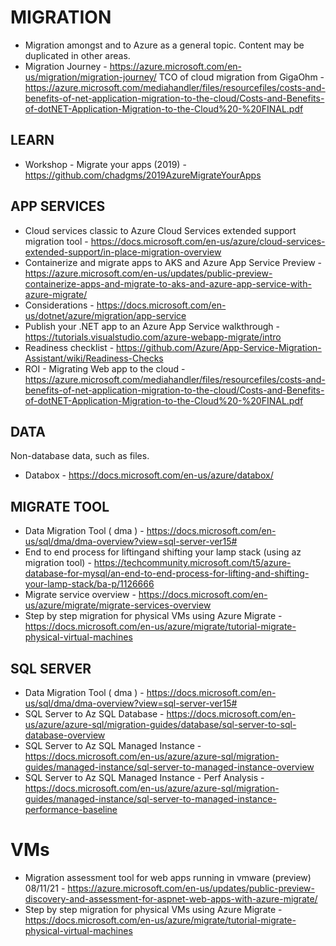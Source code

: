 # MIGRATION

* Migration amongst and to Azure as a general topic.  Content may be duplicated in other areas.
* Migration Journey - https://azure.microsoft.com/en-us/migration/migration-journey/
TCO of cloud migration from GigaOhm - https://azure.microsoft.com/mediahandler/files/resourcefiles/costs-and-benefits-of-net-application-migration-to-the-cloud/Costs-and-Benefits-of-dotNET-Application-Migration-to-the-Cloud%20-%20FINAL.pdf 

## LEARN

* Workshop - Migrate your apps (2019) - https://github.com/chadgms/2019AzureMigrateYourApps 

## APP SERVICES

* Cloud services classic to Azure Cloud Services extended support migration tool - https://docs.microsoft.com/en-us/azure/cloud-services-extended-support/in-place-migration-overview
* Containerize and migrate apps to AKS and Azure App Service Preview - https://azure.microsoft.com/en-us/updates/public-preview-containerize-apps-and-migrate-to-aks-and-azure-app-service-with-azure-migrate/
* Considerations - https://docs.microsoft.com/en-us/dotnet/azure/migration/app-service
* Publish your .NET app to an Azure App Service walkthrough - https://tutorials.visualstudio.com/azure-webapp-migrate/intro 
* Readiness checklist - https://github.com/Azure/App-Service-Migration-Assistant/wiki/Readiness-Checks 
* ROI - Migrating Web app to the cloud - https://azure.microsoft.com/mediahandler/files/resourcefiles/costs-and-benefits-of-net-application-migration-to-the-cloud/Costs-and-Benefits-of-dotNET-Application-Migration-to-the-Cloud%20-%20FINAL.pdf

## DATA

Non-database data, such as files.

* Databox - https://docs.microsoft.com/en-us/azure/databox/

## MIGRATE TOOL

* Data Migration Tool ( dma ) - https://docs.microsoft.com/en-us/sql/dma/dma-overview?view=sql-server-ver15#
* End to end process for liftingand shifting your lamp stack (using az migration tool) - https://techcommunity.microsoft.com/t5/azure-database-for-mysql/an-end-to-end-process-for-lifting-and-shifting-your-lamp-stack/ba-p/1126666
* Migrate service overview - https://docs.microsoft.com/en-us/azure/migrate/migrate-services-overview
* Step by step migration for physical VMs using Azure Migrate - https://docs.microsoft.com/en-us/azure/migrate/tutorial-migrate-physical-virtual-machines

## SQL SERVER

* Data Migration Tool ( dma ) - https://docs.microsoft.com/en-us/sql/dma/dma-overview?view=sql-server-ver15#
* SQL Server to Az SQL Database - https://docs.microsoft.com/en-us/azure/azure-sql/migration-guides/database/sql-server-to-sql-database-overview
* SQL Server to Az SQL Managed Instance - https://docs.microsoft.com/en-us/azure/azure-sql/migration-guides/managed-instance/sql-server-to-managed-instance-overview
* SQL Server to Az SQL Managed Instance - Perf Analysis - https://docs.microsoft.com/en-us/azure/azure-sql/migration-guides/managed-instance/sql-server-to-managed-instance-performance-baseline

# VMs

* Migration assessment tool for web apps running in vmware (preview) 08/11/21 - https://azure.microsoft.com/en-us/updates/public-preview-discovery-and-assessment-for-aspnet-web-apps-with-azure-migrate/
* Step by step migration for physical VMs using Azure Migrate - https://docs.microsoft.com/en-us/azure/migrate/tutorial-migrate-physical-virtual-machines
